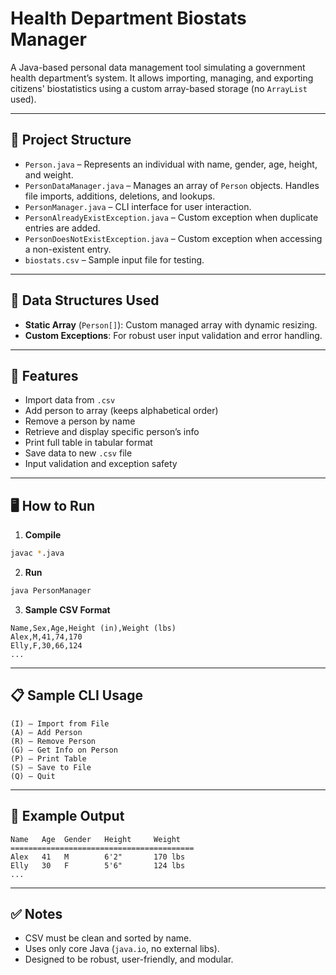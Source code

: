 # Health Department Biostats Manager

A Java-based personal data management tool simulating a government health department’s system. It allows importing, managing, and exporting citizens' biostatistics using a custom array-based storage (no `ArrayList` used).

---

## 📁 Project Structure

- `Person.java` – Represents an individual with name, gender, age, height, and weight.
- `PersonDataManager.java` – Manages an array of `Person` objects. Handles file imports, additions, deletions, and lookups.
- `PersonManager.java` – CLI interface for user interaction.
- `PersonAlreadyExistException.java` – Custom exception when duplicate entries are added.
- `PersonDoesNotExistException.java` – Custom exception when accessing a non-existent entry.
- `biostats.csv` – Sample input file for testing.

---

## 🧱 Data Structures Used

- **Static Array** (`Person[]`): Custom managed array with dynamic resizing.
- **Custom Exceptions**: For robust user input validation and error handling.

---

## 🚀 Features

- Import data from `.csv`
- Add person to array (keeps alphabetical order)
- Remove a person by name
- Retrieve and display specific person’s info
- Print full table in tabular format
- Save data to new `.csv` file
- Input validation and exception safety

---

## 🖥️ How to Run

1. **Compile**
```bash
javac *.java
```

2. **Run**
```bash
java PersonManager
```

3. **Sample CSV Format**
```
Name,Sex,Age,Height (in),Weight (lbs)
Alex,M,41,74,170
Elly,F,30,66,124
...
```

---

## 📋 Sample CLI Usage

```
(I) – Import from File
(A) – Add Person
(R) – Remove Person
(G) – Get Info on Person
(P) – Print Table
(S) – Save to File
(Q) – Quit
```

---

## 📌 Example Output

```
Name   Age  Gender   Height     Weight
=========================================
Alex   41   M        6'2"       170 lbs
Elly   30   F        5'6"       124 lbs
...
```

---

## ✅ Notes

- CSV must be clean and sorted by name.
- Uses only core Java (`java.io`, no external libs).
- Designed to be robust, user-friendly, and modular.

